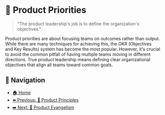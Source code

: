 # 🔢 Product Priorities

> "The product leadership's job is to define the organization's objectives."

Product priorities are about focusing teams on outcomes rather than output. While there are many techniques for achieving this, the OKR (Objectives and Key Results) system has become the most popular. However, it's crucial to avoid the common pitfall of having multiple teams moving in different directions. True product leadership means defining clear organizational objectives that align all teams toward common goals.

## 🧭 Navigation

- [🏠 Home](README.md)
- [⬅️ Previous: 🧭 Product Principles](product-principles.md)
- [➡️ Next: 📣 Product Evangelism](product-evangelism.md)
